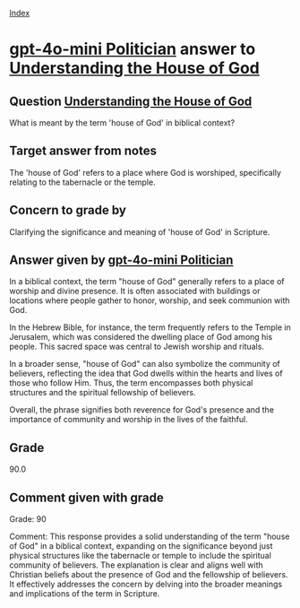 
[Index](../../index.md)
# [gpt-4o-mini Politician](../../answering_models/gpt-4o-mini_Politician.md) answer to [Understanding the House of God](../../questions/Understanding_the_House_of_God.md)

## Question [Understanding the House of God](../../questions/Understanding_the_House_of_God.md)
What is meant by the term 'house of God' in biblical context?

## Target answer from notes
The 'house of God' refers to a place where God is worshiped, specifically relating to the tabernacle or the temple.

## Concern to grade by
Clarifying the significance and meaning of 'house of God' in Scripture.

## Answer given by [gpt-4o-mini Politician](../../answering_models/gpt-4o-mini_Politician.md)
In a biblical context, the term "house of God" generally refers to a place of worship and divine presence. It is often associated with buildings or locations where people gather to honor, worship, and seek communion with God. 

In the Hebrew Bible, for instance, the term frequently refers to the Temple in Jerusalem, which was considered the dwelling place of God among his people. This sacred space was central to Jewish worship and rituals. 

In a broader sense, "house of God" can also symbolize the community of believers, reflecting the idea that God dwells within the hearts and lives of those who follow Him. Thus, the term encompasses both physical structures and the spiritual fellowship of believers. 

Overall, the phrase signifies both reverence for God's presence and the importance of community and worship in the lives of the faithful.

## Grade
90.0

## Comment given with grade
Grade: 90

Comment: This response provides a solid understanding of the term "house of God" in a biblical context, expanding on the significance beyond just physical structures like the tabernacle or temple to include the spiritual community of believers. The explanation is clear and aligns well with Christian beliefs about the presence of God and the fellowship of believers. It effectively addresses the concern by delving into the broader meanings and implications of the term in Scripture.
